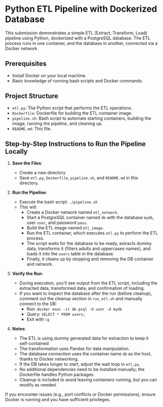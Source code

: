 # Python ETL Pipeline with Dockerized Database

This submission demonstrates a simple ETL (Extract, Transform, Load) pipeline using Python, dockerized with a PostgreSQL database. The ETL process runs in one container, and the database in another, connected via a Docker network.

## Prerequisites
- Install Docker on your local machine.
- Basic knowledge of running bash scripts and Docker commands.

## Project Structure
- `etl.py`: The Python script that performs the ETL operations.
- `Dockerfile`: Dockerfile for building the ETL container image.
- `pipeline.sh`: Bash script to automate starting containers, building the image, running the pipeline, and cleaning up.
- `README.md`: This file.

## Step-by-Step Instructions to Run the Pipeline Locally

1. **Save the Files**:
   - Create a new directory
   - Save `etl.py`, `Dockerfile`, `pipeline.sh`, and `README.md` in this directory.

2. **Run the Pipeline**:
   - Execute the bash script: `./pipeline.sh`
   - This will:
     - Create a Docker network named `etl_network`.
     - Start a PostgreSQL container named `db` with the database `mydb`, user `user`, and password `pass`.
     - Build the ETL image named `etl_image`.
     - Run the ETL container, which executes `etl.py` to perform the ETL process.
     - The script waits for the database to be ready, extracts dummy data, transforms it (filters adults and uppercases names), and loads it into the `users` table in the database.
     - Finally, it cleans up by stopping and removing the DB container and network.

4. **Verify the Run**:
   - During execution, you'll see output from the ETL script, including the extracted data, transformed data, and confirmation of loading.
   - If you want to inspect the database after the run (before cleanup), comment out the cleanup section in `run_etl.sh` and manually connect to the DB:
     - Run: `docker exec -it db psql -U user -d mydb`
     - Query: `SELECT * FROM users;`
     - Exit with `\q`

5. **Notes**:
   - The ETL is using dummy generated data for extraction to keep it self-contained
   - The transformation uses Pandas for data manipulation.
   - The database connection uses the container name `db` as the host, thanks to Docker networking.
   - If the DB takes longer to start, adjust the wait loop in `etl.py`.
   - No additional dependencies need to be installed manually; the Dockerfile handles Python packages.
   - Cleanup is included to avoid leaving containers running, but you can modify as needed.


If you encounter issues (e.g., port conflicts or Docker permissions), ensure Docker is running and you have sufficient privileges.
